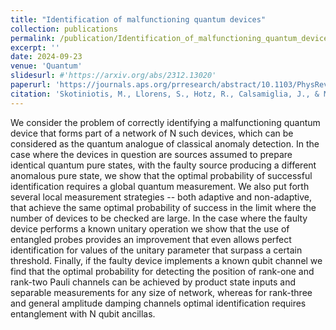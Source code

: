 ```yaml
---
title: "Identification of malfunctioning quantum devices"
collection: publications
permalink: /publication/Identification_of_malfunctioning_quantum_devices
excerpt: ''
date: 2024-09-23
venue: 'Quantum'
slidesurl: #'https://arxiv.org/abs/2312.13020'
paperurl: 'https://journals.aps.org/prresearch/abstract/10.1103/PhysRevResearch.6.033329'
citation: 'Skotiniotis, M., Llorens, S., Hotz, R., Calsamiglia, J., & Muñoz-Tapia, R. (2024). Identification of malfunctioning quantum devices. Physical Review Research, 6(3), 033329. ' 
---
```


We consider the problem of correctly identifying a malfunctioning quantum device that forms part of a network of N such devices, which can be considered as the quantum analogue of classical anomaly detection. In the case where the devices in question are sources assumed to prepare identical quantum pure states, with the faulty source producing a different anomalous pure state, we show that the optimal probability of successful identification requires a global quantum measurement. We also put forth several local measurement strategies -- both adaptive and non-adaptive, that achieve the same optimal probability of success in the limit where the number of devices to be checked are large. In the case where the faulty device performs a known unitary operation we show that the use of entangled probes provides an improvement that even allows perfect identification for values of the unitary parameter that surpass a certain threshold. Finally, if the faulty device implements a known qubit channel we find that the optimal probability for detecting the position of rank-one and rank-two Pauli channels can be achieved by product state inputs and separable measurements for any size of network, whereas for rank-three and general amplitude damping channels optimal identification requires entanglement with N qubit ancillas.